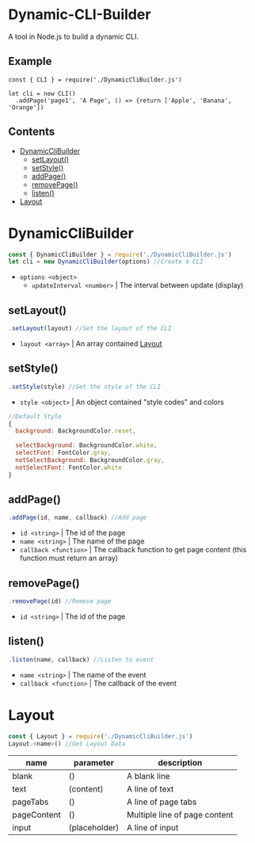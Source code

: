 # Dynamic-CLI-Builder
A tool in Node.js to build a dynamic CLI.

## Example
```
const { CLI } = require('./DynamicCliBuilder.js')

let cli = new CLI()
  .addPage('page1', 'A Page', () => {return ['Apple', 'Banana', 'Orange'])
```

## Contents
* [DynamicCliBuilder](#dynamicclibuilder)
  * [setLayout()](#setlayout)
  * [setStyle()](#setstyle)
  * [addPage()](#addpage)
  * [removePage()](#removepage)
  * [listen()](#listen)
* [Layout](#layout)

# DynamicCliBuilder
```js
const { DynamicCliBuilder } = require('./DynamicCliBuilder.js')
let cli = new DynamicCliBuilder(options) //Create a CLI
```
* `options <object>`
  * `updateInterval <number>` | The interval between update (display)
 
## setLayout()
```js
.setLayout(layout) //Set the layout of the CLI
```
* `layout <array>` | An array contained [Layout](#layout)

## setStyle()
```js
.setStyle(style) //Set the style of the CLI
```
* `style <object>` | An object contained "style codes" and colors
```js
//Default Style
{
  background: BackgroundColor.reset,

  selectBackground: BackgroundColor.white,
  selectFont: FontColor.gray,
  notSelectBackground: BackgroundColor.gray,
  notSelectFont: FontColor.white
}
```

## addPage()
```js
.addPage(id, name, callback) //Add page
```
* `id <string>` | The id of the page
* `name <string>` | The name of the page
* `callback <function>` | The callback function to get page content (this function must return an array)

## removePage()
```js
.removePage(id) //Remove page
```
* `id <string>` | The id of the page

## listen()
```js
.listen(name, callback) //Listen to event
```
* `name <string>` | The name of the event
* `callback <function>` | The callback of the event

# Layout
```js
const { Layout } = require('./DynamicCliBuilder.js')
Layout.<name>() //Get Layout Data
```

| name       | parameter    | description                  |
| ---        | ---          | ---                          |
| blank      | ()           | A blank line                 |
| text       | (content)    | A line of text               |
| pageTabs   | ()           | A line of page tabs          |
| pageContent| ()           | Multiple line of page content|
| input      | (placeholder)| A line of input              |
